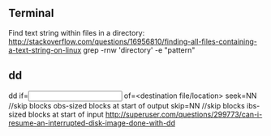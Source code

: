 Terminal
----
Find text string within files in a directory:
http://stackoverflow.com/questions/16956810/finding-all-files-containing-a-text-string-on-linux
grep -rnw 'directory' -e "pattern"

dd
-----
dd if=<input file> of=<destination file/location>
seek=NN //skip blocks obs-sized blocks at start of output
skip=NN //skip blocks ibs-sized blocks at start of input
http://superuser.com/questions/299773/can-i-resume-an-interrupted-disk-image-done-with-dd



